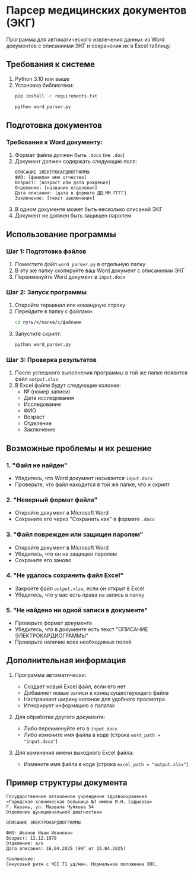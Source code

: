 # Парсер медицинских документов (ЭКГ)

Программа для автоматического извлечения данных из Word документов с описаниями ЭКГ и сохранения их в Excel таблицу.

## Требования к системе

1. Python 3.10 или выше
2. Установка библиотеки:
   ```bash
   pip install -r requirements.txt

   python word_parser.py
   ```

## Подготовка документов

### Требования к Word документу:
1. Формат файла должен быть `.docx` (не `.doc`)
2. Документ должен содержать следующие поля:
   ```
   ОПИСАНИЕ ЭЛЕКТРОКАРДИОГРАММЫ
   ФИО: [фамилия имя отчество]
   Возраст: [возраст или дата рождения]
   Отделение: [название отделения]
   Дата описания: [дата в формате ДД.ММ.ГГГГ]
   Заключение: [текст заключения]
   ```
3. В одном документе может быть несколько описаний ЭКГ
4. Документ не должен быть защищен паролем

## Использование программы

### Шаг 1: Подготовка файлов
1. Поместите файл `word_parser.py` в отдельную папку
2. В эту же папку скопируйте ваш Word документ с описаниями ЭКГ
3. Переименуйте Word документ в `input.docx`

### Шаг 2: Запуск программы
1. Откройте терминал или командную строку
2. Перейдите в папку с файлами:
   ```bash
   cd путь/к/папке/с/файлами
   ```
3. Запустите скрипт:
   ```bash
   python word_parser.py
   ```

### Шаг 3: Проверка результатов
1. После успешного выполнения программы в той же папке появится файл `output.xlsx`
2. В Excel файле будут следующие колонки:
   - № (номер записи)
   - Дата исследования
   - Исследование
   - ФИО
   - Возраст
   - Отделение
   - Заключение

## Возможные проблемы и их решение

### 1. "Файл не найден"
- Убедитесь, что Word документ называется `input.docx`
- Проверьте, что файл находится в той же папке, что и скрипт

### 2. "Неверный формат файла"
- Откройте документ в Microsoft Word
- Сохраните его через "Сохранить как" в формате `.docx`

### 3. "Файл поврежден или защищен паролем"
- Откройте документ в Microsoft Word
- Убедитесь, что он не защищен паролем
- Сохраните его заново

### 4. "Не удалось сохранить файл Excel"
- Закройте файл `output.xlsx`, если он открыт в Excel
- Убедитесь, что у вас есть права на запись в папку

### 5. "Не найдено ни одной записи в документе"
- Проверьте формат документа
- Убедитесь, что в документе есть текст "ОПИСАНИЕ ЭЛЕКТРОКАРДИОГРАММЫ"
- Проверьте наличие всех необходимых полей

## Дополнительная информация

1. Программа автоматически:
   - Создает новый Excel файл, если его нет
   - Добавляет новые записи в конец существующего файла
   - Настраивает ширину колонок для удобного просмотра
   - Игнорирует информацию о палатах

2. Для обработки другого документа:
   - Либо переименуйте его в `input.docx`
   - Либо измените имя файла в коде (строка `word_path = "input.docx"`)

3. Для изменения имени выходного Excel файла:
   - Измените имя файла в коде (строка `excel_path = "output.xlsx"`)

## Пример структуры документа

```
Государственное автономное учреждение здравоохранения
«Городская клиническая больница №7 имени М.Н. Садыкова»
Г. Казань, ул. Маршала Чуйкова 54
Отделение функциональной диагностики

ОПИСАНИЕ ЭЛЕКТРОКАРДИОГРАММЫ

ФИО: Иванов Иван Иванович
Возраст: 12.12.1978
Отделение: а/о
Дата описания: 16.04.2025 (ЭКГ от 15.04.2025)

Заключение: 
Синусовый ритм с ЧСС 71 уд/мин. Нормальное положение ЭОС.
```
